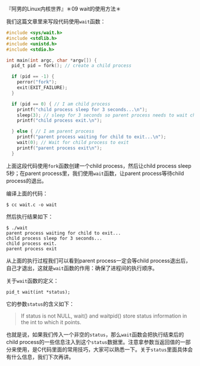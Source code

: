 『阿男的Linux内核世界』＊09 wait的使用方法＊

我们这篇文章里来写段代码使用`wait`函数：

```wait.c
#include <sys/wait.h>
#include <stdlib.h>
#include <unistd.h>
#include <stdio.h>

int main(int argc, char *argv[]) {
  pid_t pid = fork(); // create a child process                                                                                                              

  if (pid == -1) {
    perror("fork");
    exit(EXIT_FAILURE);
  }

  if (pid == 0) { // I am child process                                                                                                                      
    printf("child process sleep for 3 seconds...\n");
    sleep(3); // sleep for 3 seconds so parent process needs to wait child process to exit                                                                   
    printf("child process exit.\n");

  } else { // I am parent process                                                                                                                            
    printf("parent process waiting for child to exit...\n");
    wait(0); // Wait for child process to exit                                                                                                               
    printf("parent process exit\n");
  }
```

上面这段代码使用`fork`函数创建一个child process，然后让child process sleep 5秒；在parent process里，我们使用`wait`函数，让parent process等待child process的退出。

编译上面的代码：

```
$ cc wait.c -o wait
```

然后执行结果如下：

```
$ ./wait 
parent process waiting for child to exit...
child process sleep for 3 seconds...
child process exit.
parent process exit
```

从上面的执行过程我们可以看到parent process一定会等child process退出后，自己才退出，这就是`wait`函数的作用：确保了进程间的执行顺序。

关于`wait`函数的定义：

```
pid_t wait(int *status);
```

它的参数`status`的含义如下：

> If status is not NULL, wait() and waitpid() store status information in the int to which it points.

也就是说，如果我们传入一个非空的`status`，那么`wait`函数会把执行结束后的child process的一些信息注入到这个`status`数据里。注意拿参数当返回值的一部分来使用，是C代码里面的常用技巧，大家可以熟悉一下。关于`status`里面具体会有什么信息，我们下次再讲。